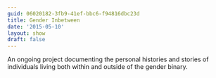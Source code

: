 ```yaml
---
guid: 06020182-3fb9-41ef-bbc6-f94816dbc23d
title: Gender Inbetween
date: '2015-05-10'
layout: show 
draft: false 
---
```

An ongoing project documenting the personal histories and stories of individuals living both within and outside of the gender binary.
